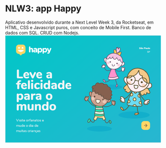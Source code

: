 # NLW3: app Happy
Aplicativo desenvolvido durante a Next Level Week 3, da Rocketseat, em HTML, CSS e Javascript puros, com conceito de Mobile First. Banco de dados com SQL. CRUD com Nodejs.
<br/>
![Print do App](https://github.com/anacarolcortez/NLW3/blob/main/Print_Happy.png)

